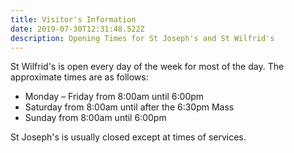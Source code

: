 ```yaml
---
title: Visitor's Information
date: 2019-07-30T12:31:48.522Z
description: Opening Times for St Joseph's and St Wilfrid's
---
```

St Wilfrid's is open every day of the week for most of the day. The approximate times are as follows:

* Monday – Friday from 8:00am until 6:00pm
* Saturday from 8:00am until after the 6:30pm Mass
* Sunday from 8:00am until 6:00pm

St Joseph's is usually closed except at times of services.
